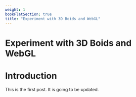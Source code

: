 ```yaml
---
weight: 1
bookFlatSection: true
title: "Experiment with 3D Boids and WebGL"
---
```


# Experiment with 3D Boids and WebGL 
# Introduction

This is the first post. It is going to be updated.
